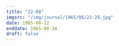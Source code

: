 ```yaml
---
title: "22-08"
imgsrc: "/img/journal/1965/08/22-28.jpg"
date: 1965-08-22
enddate: 1965-08-28
draft: false
---
```


<!-- fix pre-formatted input -->
